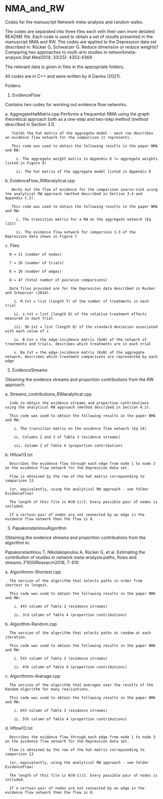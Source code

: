 # NMA_and_RW
Codes for the manuscript Network meta-analysis and random walks.

The codes are separated into three files each with their own more detailed README file. 
Each code is used to obtain a set of results presented in the manuscript NMA and RW. 
The codes are applied to the Depression data set described in: 
Rücker G, Schwarzer G. Reduce dimension or reduce weights? Comparing two approaches to multi-arm studies in networkmeta-analysis.Stat Med2014; 33(25): 4353-4369

The relevant data is given in files in the appropriate folders. 

All codes are in C++ and were written by A Davies (2021).

Folders:

1. EvidenceFlow

Contains two codes for working out evidence flow networks. 

  a. AggregateHatMatrix.cpp
       Performs a frequentist NMA using the graph theoretical approach both as a one-step and two-step method (method described in Section 3.1). 
       
       Yields the hat matrix of the aggregate model - each row describes an evidence flow network for the comparison it represents.
       
       This code was used to obtain the following results in the paper NMA and RW:
       
         i. The aggregate weight matrix in Appendix D (= aggregate weights listed in Figure 6)
         
         ii. The hat matrix of the aggregate model listed in Appendix D
         
 b. EvidenceFlow_RWanalytical.cpp
 
       Works out the flow of evidence for the comparison source-sink using the analytical RW approach (method described in Section 3.4 and Appendix C.2).
       
       This code was used to obtain the following results in the paper NMA and RW:
       
         i. The transition matrix for a RW on the aggregate network (Eq (23))
         
         ii. The evidence flow network for comparison 1-3 of the Depression data shown in Figure 7
         
 c. Files
 
      N = 11 (number of nodes)
      
      T = 26 (number of trials)
      
      K = 20 (number of edges)
      
      Q = 47 (total number of pairwise comparisons)
      
      Data files provided are for the Depression data described in Rucker and Schwarzer (2014). 
      
        i. M.txt = list (length T) of the number of treatments in each trial
        
        ii. x.txt = list (length Q) of the relative treatment effects measured in each trial
        
        iii. SD.txt = list (length Q) of the standard deviation associated with each value of x
        
        iv. B.txt = the edge-incidence matrix (QxN) of the network of treatments and trials, describes which treatments are in each trial
        
        v. Ba.txt = the edge-incidence matrix (KxN) of the aggregate network, describes which treatment comparisons are represented by each edge
        

2. EvidenceStreams

  Obtaining the evidence streams and proportion contributions from the RW approach.
  
  a. Streams_contributions_RWanalytical.cpp 
  
      Code to obtain the evidence streams and proportion contributions using the analytical RW approach (method described in Section 4.2).
      
      This code was used to obtain the following results in the paper NMA and RW:
      
        i. The transition matrix on the evidence flow network (Eq 24)
        
        ii. Columns 2 and 3 of Table 3 (evidence streams)
        
        iii. Column 2 of Table 4 (proportion contribution)
        
  b. Hflow13.txt
  
      Describes the evidence flow through each edge from node 1 to node 3 on the evidence flow network for the Depression data set.
      
      Flow is obtained by the row of the hat matrix correpsonding to comparison 13
      
      (or, equivalently, using the analytical RW approach - see folder EvidenceFlow)
      
      The length of this file is N(N-1)/2. Every possible pair of nodes is included.
      
      If a certain pair of nodes are not connected by an edge in the evidence flow network then the flow is 0. 
      
      
3. PapakonstaninouAlgorithm

  Obtaining the evidence streams and proportion contributions from the algorithm in:
  
  Papakonstantinou T, Nikolakopoulou A, Rücker G, et al. Estimating the contribution of studies in network meta-analysis:paths, flows and streams..F1000Research2018; 7: 610
  
  a. Algorithmm-Shortest.cpp
  
      The version of the algorithm that selects paths in order from shortest to longest.
      
      This code was used to obtain the following results in the paper NMA and RW:
      
        i. 4th column of Table 3 (evidence streams)
        
        ii. 3rd column of Table 4 (proportion contributions)
        
  b. Algorithm-Random.cpp
  
      The version of the algorithm that selects paths at random at each iteration.
      
      This code was used to obtain the following results in the paper NMA and RW:
      
        i. 5th column of Table 3 (evidence streams)
        
        ii. 4th column of Table 4 (proportion contributions)
        
  c. Algorithmm-Average.cpp
  
      The version of the algorithm that averages over the results of the Random algorithm for many realisations.
      
      This code was used to obtain the following results in the paper NMA and RW:
      
        i. 6th column of Table 3 (evidence streams)
        
        ii. 5th column of Table 4 (proportion contributions)  
        
  d. Hflow13.txt
  
      Describes the evidence flow through each edge from node 1 to node 3 on the evidence flow network for the Depression data set.
      
      Flow is obtained by the row of the hat matrix correpsonding to comparison 13
      
      (or, equivalently, using the analytical RW approach - see folder EvidenceFlow)
      
      The length of this file is N(N-1)/2. Every possible pair of nodes is included.
      
      If a certain pair of nodes are not connected by an edge in the evidence flow network then the flow is 0.
